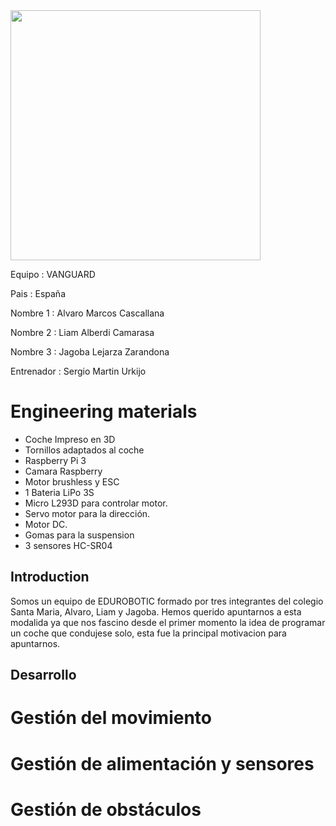 
<img src="https://github.com/eduroboticfll/MERCURIO-VANGUARD-FE/assets/82280656/cac4b78b-866f-4174-86fb-b2a1a6bfaf08" width="400">


Equipo : VANGUARD

Pais : España 

Nombre 1 : Alvaro Marcos Cascallana

Nombre 2 : Liam Alberdi Camarasa

Nombre 3 : Jagoba Lejarza Zarandona

Entrenador : Sergio Martin Urkijo



Engineering materials
====
- Coche Impreso en 3D
- Tornillos adaptados al coche
- Raspberry Pi 3
- Camara Raspberry 
- Motor brushless y ESC 
- 1 Bateria LiPo 3S
- Micro L293D para controlar motor. 
- Servo motor para la dirección.
- Motor DC.
- Gomas para la suspension 
- 3 sensores HC-SR04 


## Introduction

Somos un equipo de EDUROBOTIC formado por tres integrantes del colegio Santa Maria, Alvaro, Liam y Jagoba. Hemos querido apuntarnos a esta modalida ya que nos fascino desde el primer momento la idea de programar un coche que condujese solo, esta fue la principal motivacion para apuntarnos. 

## Desarrollo

# Gestión del movimiento

# Gestión de alimentación y sensores

# Gestión de obstáculos
